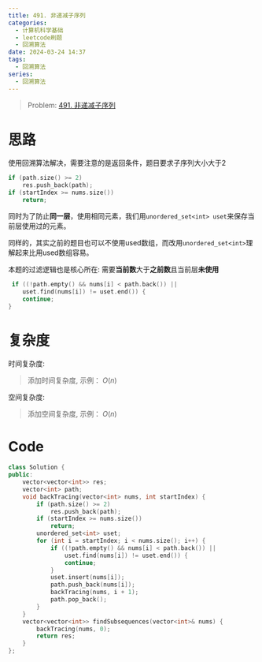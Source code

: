 ```yaml
---
title: 491. 非递减子序列
categories:
  - 计算机科学基础
  - leetcode刷题
  - 回溯算法
date: 2024-03-24 14:37
tags:
  - 回溯算法
series:
  - 回溯算法
---
```


> Problem: [491. 非递减子序列](https://leetcode.cn/problems/non-decreasing-subsequences/description/)


# 思路

使用回溯算法解决，需要注意的是返回条件，题目要求子序列大小大于2

```C++
if (path.size() >= 2)
    res.push_back(path);
if (startIndex >= nums.size())
    return;
```

同时为了防止**同一层**，使用相同元素，我们用`unordered_set<int> uset`来保存当前层使用过的元素。

同样的，其实之前的题目也可以不使用used数组，而改用`unordered_set<int>`理解起来比用used数组容易。

本题的过滤逻辑也是核心所在: 需要**当前数**大于**之前数**且当前层**未使用**

```C++
 if ((!path.empty() && nums[i] < path.back()) ||
	uset.find(nums[i]) != uset.end()) {
	continue;
}
```

# 复杂度

时间复杂度:
> 添加时间复杂度, 示例： $O(n)$

空间复杂度:
> 添加空间复杂度, 示例： $O(n)$



# Code
```C++ []
class Solution {
public:
    vector<vector<int>> res;
    vector<int> path;
    void backTracing(vector<int> nums, int startIndex) {
        if (path.size() >= 2)
            res.push_back(path);
        if (startIndex >= nums.size())
            return;
        unordered_set<int> uset;
        for (int i = startIndex; i < nums.size(); i++) {
            if ((!path.empty() && nums[i] < path.back()) ||
                uset.find(nums[i]) != uset.end()) {
                continue;
            }
            uset.insert(nums[i]);
            path.push_back(nums[i]);
            backTracing(nums, i + 1);
            path.pop_back();
        }
    }
    vector<vector<int>> findSubsequences(vector<int>& nums) {
        backTracing(nums, 0);
        return res;
    }
};
```
  
